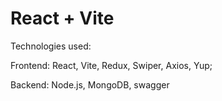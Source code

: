 # React + Vite

Technologies used:

Frontend: React, Vite, Redux, Swiper, Axios, Yup;

Backend: Node.js, MongoDB, swagger


